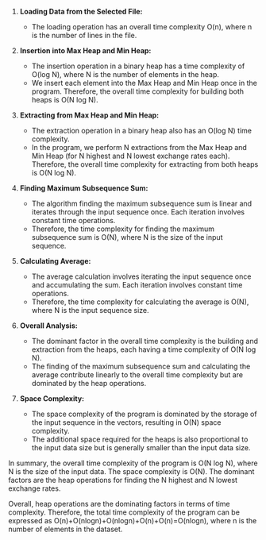 1. **Loading Data from the Selected File:**
   - The loading operation has an overall time complexity O(n), where n is the number of lines in the file.
  
2. **Insertion into Max Heap and Min Heap:**
   - The insertion operation in a binary heap has a time complexity of O(log N), where N is the number of elements in the heap.
   - We insert each element into the Max Heap and Min Heap once in the program. Therefore, the overall time complexity for building both heaps is O(N log N).

3. **Extracting from Max Heap and Min Heap:**
   - The extraction operation in a binary heap also has an O(log N) time complexity.
   - In the program, we perform N extractions from the Max Heap and Min Heap (for N highest and N lowest exchange rates each). Therefore, the overall time complexity for extracting from both heaps is O(N log N).

4. **Finding Maximum Subsequence Sum:**
   - The algorithm finding the maximum subsequence sum is linear and iterates through the input sequence once. Each iteration involves constant time operations.
   - Therefore, the time complexity for finding the maximum subsequence sum is O(N), where N is the size of the input sequence.

5. **Calculating Average:**
   - The average calculation involves iterating the input sequence once and accumulating the sum. Each iteration involves constant time operations.
   - Therefore, the time complexity for calculating the average is O(N), where N is the input sequence size.

6. **Overall Analysis:**
   - The dominant factor in the overall time complexity is the building and extraction from the heaps, each having a time complexity of O(N log N).
   - The finding of the maximum subsequence sum and calculating the average contribute linearly to the overall time complexity but are dominated by the heap operations.

7. **Space Complexity:**
   - The space complexity of the program is dominated by the storage of the input sequence in the vectors, resulting in O(N) space complexity.
   - The additional space required for the heaps is also proportional to the input data size but is generally smaller than the input data size.

In summary, the overall time complexity of the program is O(N log N), where N is the size of the input data. The space complexity is O(N). The dominant factors are the heap operations for finding the N highest and N lowest exchange rates.

Overall, heap operations are the dominating factors in terms of time complexity. Therefore, the total time complexity of the program can be expressed as O(n)+O(nlogn)+O(nlogn)+O(n)+O(n)=O(nlogn), 
where n is the number of elements in the dataset.


